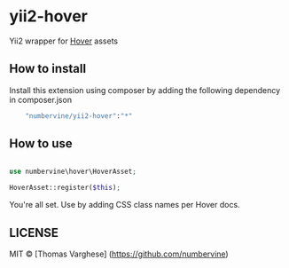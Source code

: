 # yii2-hover

Yii2 wrapper for [Hover](http://ianlunn.github.io/Hover/) assets

## How to install

Install this extension using composer by adding the following dependency in composer.json

```bash
    "numbervine/yii2-hover":"*"
```

## How to use


```php

use numbervine\hover\HoverAsset;

HoverAsset::register($this);
```

You're all set. Use by adding CSS class names per Hover docs.


## LICENSE

MIT © [Thomas Varghese] (https://github.com/numbervine)
